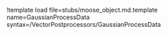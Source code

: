 !template load file=stubs/moose_object.md.template name=GaussianProcessData syntax=/VectorPostprocessors/GaussianProcessData